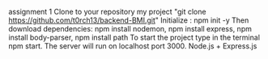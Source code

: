 assignment 1
Clone to your repository my project "git clone https://github.com/t0rch13/backend-BMI.git"
Initialize : npm init -y
Then download dependencies: npm install nodemon, npm install express, npm install body-parser, npm install path
To start the project type in the terminal npm start.
The server will run on localhost port 3000. Node.js + Express.js